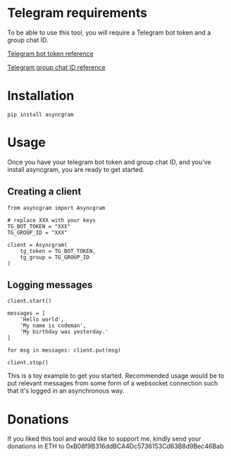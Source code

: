 # Telegram requirements

To be able to use this tool, you will require a Telegram bot token and a group chat ID. 

[Telegram bot token reference](https://core.telegram.org/bots#6-botfather)

[Telegram group chat ID reference](https://stackoverflow.com/questions/32423837/telegram-bot-how-to-get-a-group-chat-id)

# Installation

```
pip install asyncgram
```

# Usage

Once you have your telegram bot token and group chat ID, and you've install asyncgram, you are ready to get started. 

## Creating a client

```
from asyncgram import Asyncgram

# replace XXX with your keys
TG_BOT_TOKEN = "XXX"
TG_GROUP_ID = "XXX"

client = Asyncgram(
    tg_token = TG_BOT_TOKEN, 
    tg_group = TG_GROUP_ID
)
```

## Logging messages

```
client.start()

messages = [
    'Hello world',
    'My name is codeman',
    'My birthday was yesterday.'
]

for msg in messages: client.put(msg)

client.stop()
```

This is a toy example to get you started. Recommended usage would be to put relevant messages from some form of a websocket connection such that it's logged in an asynchronous way.

# Donations

If you liked this tool and would like to support me, kindly send your donations in ETH to 0xB08f9B316ddBCA4Dc5736153Cd63B8d9Bec46Bab